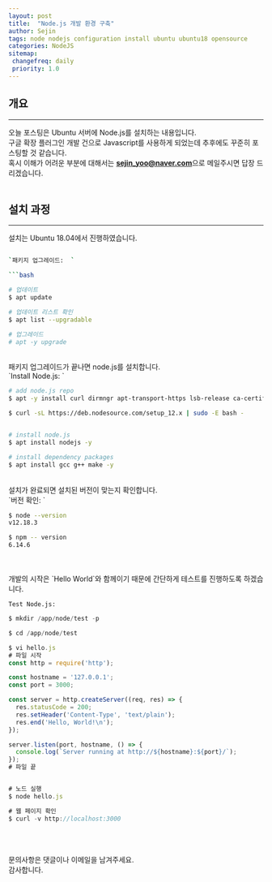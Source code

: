 ```yaml
---
layout: post
title:  "Node.js 개발 환경 구축"
author: Sejin
tags: node nodejs configuration install ubuntu ubuntu18 opensource
categories: NodeJS
sitemap:
 changefreq: daily
 priority: 1.0
---
```


## 개요
---
오늘 포스팅은 Ubuntu 서버에 Node.js를 설치하는 내용입니다.
<br>
구글 확장 플러그인 개발 건으로 Javascript를 사용하게 되었는데 추후에도 꾸준히 포스팅할 것 같습니다.
<br>
혹시 이해가 어려운 부분에 대해서는 **sejin_yoo@naver.com**으로 메일주시면 답장 드리겠습니다.
<br>
<br>

## 설치 과정
---
설치는 Ubuntu 18.04에서 진행하였습니다.
<br>

```bash

`패키지 업그레이드:  `

```bash

# 업데이트
$ apt update

# 업데이트 리스트 확인
$ apt list --upgradable

# 업그레이드
# apt -y upgrade


```
<br>
패키지 업그레이드가 끝나면 node.js를 설치합니다.
<br>
`Install Node.js: `

```bash
# add node.js repo
$ apt -y install curl dirmngr apt-transport-https lsb-release ca-certificates

$ curl -sL https://deb.nodesource.com/setup_12.x | sudo -E bash -


# install node.js
$ apt install nodejs -y

# install dependency packages
$ apt install gcc g++ make -y

```
<br>
설치가 완료되면 설치된 버전이 맞는지 확인합니다.
<br>
`버전 확인: `

```bash
$ node --version
v12.18.3

$ npm -- version
6.14.6
```
<br>
<br>
개발의 시작은 `Hello World`와 함께이기 때문에 간단하게 테스트를 진행하도록 하겠습니다.
<br>

`Test Node.js:  `

```javascript
$ mkdir /app/node/test -p

$ cd /app/node/test

$ vi hello.js
# 파일 시작
const http = require('http');

const hostname = '127.0.0.1';
const port = 3000;

const server = http.createServer((req, res) => {
  res.statusCode = 200;
  res.setHeader('Content-Type', 'text/plain');
  res.end('Hello, World!\n');
});

server.listen(port, hostname, () => {
  console.log(`Server running at http://${hostname}:${port}/`);
});
# 파일 끝


# 노드 실행
$ node hello.js

# 웹 페이지 확인
$ curl -v http://localhost:3000
```

<br>
<br>

문의사항은 댓글이나 이메일을 남겨주세요.
<br>
감사합니다.
